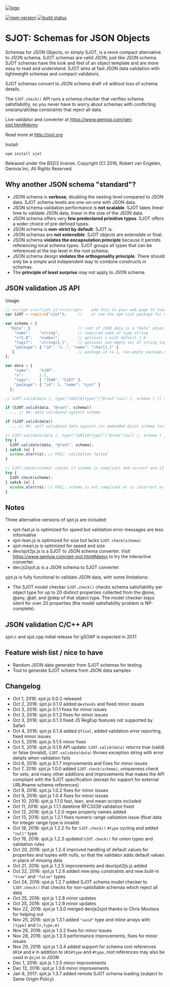 
[![logo][logo-url]][sjot-url]

[![npm version][npm-image]][npm-url] [![build status][travis-image]][travis-url]

SJOT: Schemas for JSON Objects
==============================

Schemas for JSON Objects, or simply SJOT, is a more compact alternative to JSON
schema.  SJOT schemas are valid JSON, just like JSON schema.  SJOT schemas
have the look and feel of an object template and are more easy to read and
understand.  SJOT aims at fast JSON data validation with lightweight schemas
and compact validators.

SJOT schemas convert to JSON schema draft v4 without loss of schema details.

The `SJOT.check()` API runs a schema checker that verifies schema
satisfiability, so you never have to worry about schemas with conflicting
one/any/all/dep constraints that reject all data.

Live validator and converter at <https://www.genivia.com/get-sjot.html#demo>

Read more at <http://sjot.org>

Install:

    npm install sjot

Released under the BSD3 license.
Copyright (C) 2016, Robert van Engelen, Genivia Inc, All Rights Reserved.

Why another JSON schema "standard"?
-----------------------------------

- JSON schema is **verbose**, doubling the nesting level compared to JSON data.
  SJOT schema levels are one-on-one with JSON data.
- JSON schema validation performance is **not scalable**.  SJOT takes linear
  time to validate JSON data, linear in the size of the JSON data.
- JSON schema offers very **few predeclared primitive types**.  SJOT offers a
  wider choice of pre-defined types.
- JSON schema is **non-strict by default**.  SJOT is.
- JSON schemas are **not extensible**.  SJOT objects are extensible or final.
- JSON schema **violates the encapsulation principle** because it permits
  referencing local schema types.  SJOT groups all types that can be referenced
  at the top level in the root schema.
- JSON schema design **violates the orthogonality principle**.  There should
  only be a simple and independent way to combine constructs in schemas.
- The **principle of least surprise** may not apply to JSON schema.

JSON validation JS API
----------------------

Usage:

```js
// <script src="sjot.js"></script>    add this to your web page to load sjot.js
var SJOT = require("sjot");     //    or use the npm sjot package for node.js

var schema = {
  "Data": {                     // root of JSON data is a "Data" object
    "name":    "string",        // required name of type string
    "v?1.0":   "number",        // optional v with default 1.0
    "tags?":   "string{1,}",    // optional non-empty set of string tags
    "package": { "id": "1..", "name": "char[1,]" }
   }                            // package.id >= 1, non-empty package.name
};

var data = {
    "name":    "SJOT",
    "v":       1.1,
    "tags":    [ "JSON", "SJOT" ],
    "package": { "id": 1, "name": "sjot" }
  };

// SJOT.valid(data [, type|"[URI]#[type]"|"@root"|null [, schema ] ]) tests if data is valid:

if (SJOT.valid(data, "@root", schema))
  ... // OK: data validated against schema

if (SJOT.valid(data))
  ... // OK: self-validated data against its embedded @sjot schema (only if a @sjot is present in data, not in this example)

// SJOT.validate(data [, type|"[URI]#[type]"|"@root"|null [, schema ] ]) validates data, if validation fails throws an exception with diagnostics:
try {
  SJOT.validate(data, "@root", schema);
} catch (e) {
  window.alert(e); // FAIL: validation failed
}

// SJOT.check(schema) checks if schema is compliant and correct and if it has satisfiable constraints (does not reject all data), if not throws an exception with diagnostics:
try {
  SJOT.check(schema);
} catch (e) {
  window.alert(e); // FAIL: schema is not compliant or is incorrect or is not satisfiable (see notes)
}
```

Notes
-----

Three alternative versions of sjot.js are included:

- sjot-fast.js is optimized for speed but validation error messages are less informative
- sjot-lean.js is optimized for size but lacks `SJOT.check(schema)`
- sjot-mean.js is optimized for speed and size
- dev/sjot2js.js is a SJOT to JSON schema converter.  Visit
  <https://www.genivia.com/get-sjot.html#demo> to try the interactive converter.
- dev.js2sjot.js is a JSON schema to SJOT converter.

sjot.js is fully functional to validate JSON data, with some limitations:

- The SJOT model checker `SJOT.check()` checks schema satisfiability per object type for up to 20 distinct properties collected from the @one, @any, @all, and @dep of that object type. The model checker stays silent for over 20 properties (the model satisfiability problem is NP-complete).

JSON validation C/C++ API
-------------------------

sjot.c and sjot.cpp initial release for gSOAP is expected in 2017.

Feature wish list / nice to have
--------------------------------

- Random JSON data generator from SJOT schemas for testing
- Tool to generate SJOT schema from JSON data samples

Changelog
---------

- Oct  1, 2016: sjot.js 0.0.2 released
- Oct  2, 2016: sjot.js 0.1.0 added `@extends` and fixed minor issues
- Oct  3, 2016: sjot.js 0.1.1 fixes for minor issues
- Oct  3, 2016: sjot.js 0.1.2 fixes for minor issues
- Oct  3, 2016: sjot.js 0.1.3 fixed JS RegExp features not supported by Safari
- Oct  4, 2016: sjot.js 0.1.4 added `@final`, added validation error reporting, fixed minor issues
- Oct  5, 2016: sjot.js 0.1.5 minor fixes
- Oct  5, 2016: sjot.js 0.1.6 API update: `SJOT.valid(data)` returns true (valid) or false (invalid), `SJOT.validate(data)` throws exception string with error details when validation fails
- Oct  6, 2016: sjot.js 0.1.7 improvements and fixes for minor issues
- Oct  7, 2016: sjot.js 1.0.0 added `SJOT.check(schema)`, uniqueness check for sets, and many other additions and improvements that makes the API compliant with the SJOT specification (except for support for external URL#name schema references)
- Oct  8, 2016: sjot.js 1.0.2 fixes for minor issues
- Oct  9, 2016: sjot.js 1.0.4 fixes for minor issues
- Oct 10, 2016: sjot.js 1.1.0 fast, lean, and mean scripts included
- Oct 11, 2016: sjot.js 1.1.1 datetime RFC3339 validation fixed
- Oct 12, 2016: sjot.js 1.2.0 regex property names added
- Oct 13, 2016: sjot.js 1.2.1 fixes numeric range validation issue (float data for integer range type is invalid)
- Oct 18, 2016: sjot.js 1.2.2 fix for `SJOT.check()` `#type` cycling and added `"null"` type
- Oct 19, 2016: sjot.js 1.2.3 updated `SJOT.check()` for union types and validation rules
- Oct 20, 2016: sjot.js 1.2.4 improved handling of default values for properties and tuples with nulls, so that the validator adds default values in place of missing data
- Oct 21, 2016: sjot.js 1.2.5 improvements and dev/sjot2js.js added
- Oct 22, 2016: sjot.js 1.2.6 added new `@dep` constraints and new built-in `"true"` and `"false"` types
- Oct 24, 2016: sjot.js 1.2.7 added SJOT schema model checker to `SJOT.check()` that checks for non-satisfiable schemas which reject all data
- Oct 25, 2016: sjot.js 1.2.8 minor updates
- Oct 25, 2016: sjot.js 1.2.9 minor updates
- Nov 22, 2016: sjot.js 1.3.0 merged dev/js2sjot thanks to Chris Moutsos for helping out
- Nov 25, 2016: sjot.js 1.3.1 added `"uuid"` type and inline arrays with `[type]` and `[n,type,m]`
- Nov 26, 2016: sjot.js 1.3.2 fixes for minor issues
- Nov 28, 2016: sjot.js 1.3.3 performance improvements, fixes for minor issues
- Nov 29, 2016: sjot.js 1.3.4 added support for schema root references `URI#` and `#` in addition to `URI#type` and `#type`, root references may also be used in `@sjot` in JSON
- Dec  1, 2016: sjot.js 1.3.5 minor improvements
- Dec 12, 2016: sjot.js 1.3.6 minor improvements
- Jan  9, 2017: sjot.js 1.3.7 added remote SJOT schema loading (subject to Same Origin Policy)

[logo-url]: https://www.genivia.com/images/sjot-logo.png
[sjot-url]: http://sjot.org
[npm-image]: https://badge.fury.io/js/sjot.svg
[npm-url]: https://www.npmjs.com/package/sjot
[travis-image]: https://travis-ci.org/Genivia/SJOT.svg?branch=master
[travis-url]: https://travis-ci.org/Genivia/SJOT
